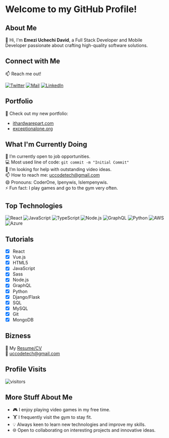 # Welcome to my GitHub Profile!

## About Me

👋 Hi, I'm **Emezi Uchechi David**, a Full Stack Developer and Mobile Developer passionate about crafting high-quality software solutions.

## Connect with Me

📫 Reach me out!

[![Twitter](https://img.shields.io/badge/Twitter-%231DA1F2.svg?style=for-the-badge&logo=Twitter&logoColor=white)](https://twitter.com/yourusername)
[![Mail](https://img.shields.io/badge/Email-D14836?style=for-the-badge&logo=gmail&logoColor=white)](mailto:uccodetech@gmail.com)
[![LinkedIn](https://img.shields.io/badge/LinkedIn-%230077B5.svg?style=for-the-badge&logo=linkedin&logoColor=white)](https://www.linkedin.com/in/yourusername/)

## Portfolio

🚀 Check out my new portfolio:
- [ithardwarepart.com](https://ithardwarepart.com)
- [exceptionalone.org](https://www.exceptionalone.org)

## What I'm Currently Doing

🔭 I’m currently open to job opportunities.  
💻 Most used line of code: `git commit -m "Initial Commit"`  
🤔 I’m looking for help with outstanding video ideas.  
📫 How to reach me: [uccodetech@gmail.com](mailto:uccodetech@gmail.com)  
😄 Pronouns: CoderOne, Ipenywis, Islempenywis.  
⚡ Fun fact: I play games and go to the gym very often.

## Top Technologies

![React](https://img.shields.io/badge/-React-61DAFB?logo=react&logoColor=white&style=for-the-badge)
![JavaScript](https://img.shields.io/badge/-JavaScript-F7DF1E?logo=javascript&logoColor=white&style=for-the-badge)
![TypeScript](https://img.shields.io/badge/-TypeScript-3178C6?logo=typescript&logoColor=white&style=for-the-badge)
![Node.js](https://img.shields.io/badge/-Node.js-339933?logo=node.js&logoColor=white&style=for-the-badge)
![GraphQL](https://img.shields.io/badge/-GraphQL-E10098?logo=graphql&logoColor=white&style=for-the-badge)
![Python](https://img.shields.io/badge/-Python-3776AB?logo=python&logoColor=white&style=for-the-badge)
![AWS](https://img.shields.io/badge/-AWS-232F3E?logo=amazon-aws&logoColor=white&style=for-the-badge)
![Azure](https://img.shields.io/badge/-Azure-0078D4?logo=microsoft-azure&logoColor=white&style=for-the-badge)

## Tutorials

- [x] React
- [x] Vue.js
- [x] HTML5
- [x] JavaScript
- [x] Sass
- [x] Node.js
- [x] GraphQL
- [x] Python
- [x] Django/Flask
- [x] SQL
- [x] MySQL
- [x] Git
- [x] MongoDB

## Bizness

📎 My [Resume/CV](#)  
📧 [uccodetech@gmail.com](mailto:uccodetech@gmail.com)

## Profile Visits

![visitors](https://visitor-badge.glitch.me/badge?page_id=yourusername.yourusername)

## More Stuff About Me

- 🎮 I enjoy playing video games in my free time.
- 🏋️ I frequently visit the gym to stay fit.
- 💡 Always keen to learn new technologies and improve my skills.
- 🌐 Open to collaborating on interesting projects and innovative ideas.
